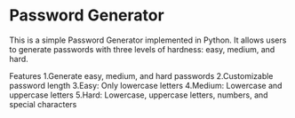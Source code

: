 # Password Generator
This is a simple Password Generator implemented in Python. It allows users to generate passwords with three levels of hardness: easy, medium, and hard.

Features
1.Generate easy, medium, and hard passwords
2.Customizable password length
3.Easy: Only lowercase letters
4.Medium: Lowercase and uppercase letters
5.Hard: Lowercase, uppercase letters, numbers, and special characters
